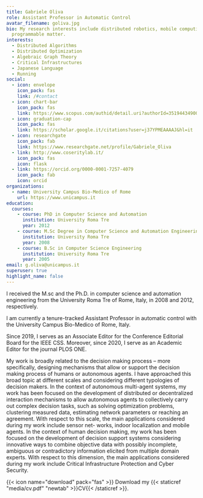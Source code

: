 ```yaml
---
title: Gabriele Oliva
role: Assistant Professor in Automatic Control
avatar_filename: goliva.jpg
bio: My research interests include distributed robotics, mobile computing and
  programmable matter.
interests:
  - Distributed Algorithms
  - Distributed Optimization
  - Algebraic Graph Theory
  - Critical Infrastructures
  - Japanese Language
  - Running
social:
  - icon: envelope
    icon_pack: fas
    link: /#contact
  - icon: chart-bar
    icon_pack: fas
    link: https://www.scopus.com/authid/detail.uri?authorId=35194434900
  - icon: graduation-cap
    icon_pack: fas
    link: https://scholar.google.it/citations?user=j37YPMEAAAAJ&hl=it
  - icon: researchgate
    icon_pack: fab
    link: https://www.researchgate.net/profile/Gabriele_Oliva
  - link: http://www.coseritylab.it/
    icon_pack: fas
    icon: flask
  - link: https://orcid.org/0000-0001-7257-4079
    icon_pack: fab
    icon: orcid
organizations:
  - name: University Campus Bio-Medico of Rome
    url: https://www.unicampus.it
education:
  courses:
    - course: PhD in Computer Science and Automation
      institution: University Roma Tre
      year: 2012
    - course: M.Sc Degree in Computer Science and Automation Engineering
      institution: University Roma Tre
      year: 2008
    - course: B.Sc in Computer Science Engineering
      institution: University Roma Tre
      year: 2005
email: g.oliva@unicampus.it
superuser: true
highlight_name: false
---
```

I received the M.sc and the Ph.D. in computer science and automation engineering from the University Roma Tre of Rome, Italy, in 2008 and 2012, respectively. 

I am currently a tenure-tracked Assistant Professor in automatic control with the University Campus Bio-Medico of Rome, Italy. 

Since 2019, I serves as an Associate Editor for the Conference Editorial Board for the IEEE CSS.  Moreover, since 2020, I serve as an Academic Editor for the journal PLOS ONE. 

My work is broadly related to the decision making process – more specifically, designing mechanisms that allow or support the decision making process of humans or autonomous agents. I have approached this broad topic at different scales and considering different typologies of decision makers. In the context of autonomous multi-agent systems, my work has been focused on the development of distributed or decentralized interaction mechanisms to allow autonomous agents to collectively carry out complex decision tasks, such as solving optimization problems, clustering measured data, estimating network parameters or reaching an agreement. With respect to this scale, the main applications considered during my work include sensor net- works, indoor localization and mobile agents. In the context of human decision making, my work has been focused on the development of decision support systems considering innovative ways to combine objective data with possibly incomplete, ambiguous or contradictory information elicited from multiple domain experts. With respect to this dimension, the main applications considered during my work include Critical Infrastructure Protection and Cyber Security.

{{< icon name="download" pack="fas" >}} Download my {{< staticref "media/cv.pdf" "newtab" >}}CV{{< /staticref >}}.